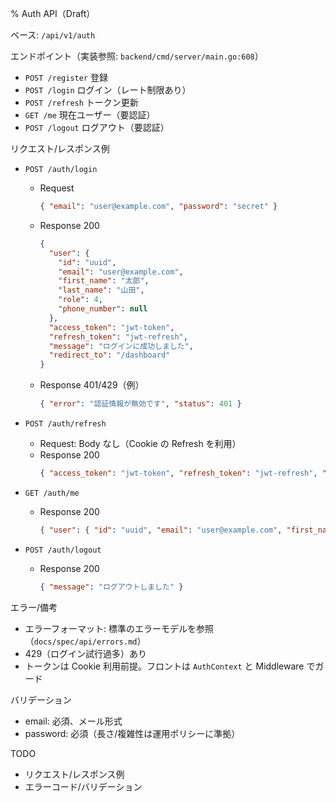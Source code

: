 % Auth API（Draft）

ベース: `/api/v1/auth`

エンドポイント（実装参照: `backend/cmd/server/main.go:608`）
- `POST /register` 登録
- `POST /login` ログイン（レート制限あり）
- `POST /refresh` トークン更新
- `GET /me` 現在ユーザー（要認証）
- `POST /logout` ログアウト（要認証）

リクエスト/レスポンス例
- `POST /auth/login`
  - Request
    ```json
    { "email": "user@example.com", "password": "secret" }
    ```
  - Response 200
    ```json
    {
      "user": {
        "id": "uuid",
        "email": "user@example.com",
        "first_name": "太郎",
        "last_name": "山田",
        "role": 4,
        "phone_number": null
      },
      "access_token": "jwt-token",
      "refresh_token": "jwt-refresh",
      "message": "ログインに成功しました",
      "redirect_to": "/dashboard"
    }
    ```
  - Response 401/429（例）
    ```json
    { "error": "認証情報が無効です", "status": 401 }
    ```

- `POST /auth/refresh`
  - Request: Body なし（Cookie の Refresh を利用）
  - Response 200
    ```json
    { "access_token": "jwt-token", "refresh_token": "jwt-refresh", "user": { "id": "uuid", "email": "user@example.com", "role": 4 } }
    ```

- `GET /auth/me`
  - Response 200
    ```json
    { "user": { "id": "uuid", "email": "user@example.com", "first_name": "太郎", "last_name": "山田", "role": 4 } }
    ```

- `POST /auth/logout`
  - Response 200
    ```json
    { "message": "ログアウトしました" }
    ```

エラー/備考
- エラーフォーマット: 標準のエラーモデルを参照（`docs/spec/api/errors.md`）
- 429（ログイン試行過多）あり
- トークンは Cookie 利用前提。フロントは `AuthContext` と Middleware でガード

バリデーション
- email: 必須、メール形式
- password: 必須（長さ/複雑性は運用ポリシーに準拠）

TODO
- リクエスト/レスポンス例
- エラーコード/バリデーション
